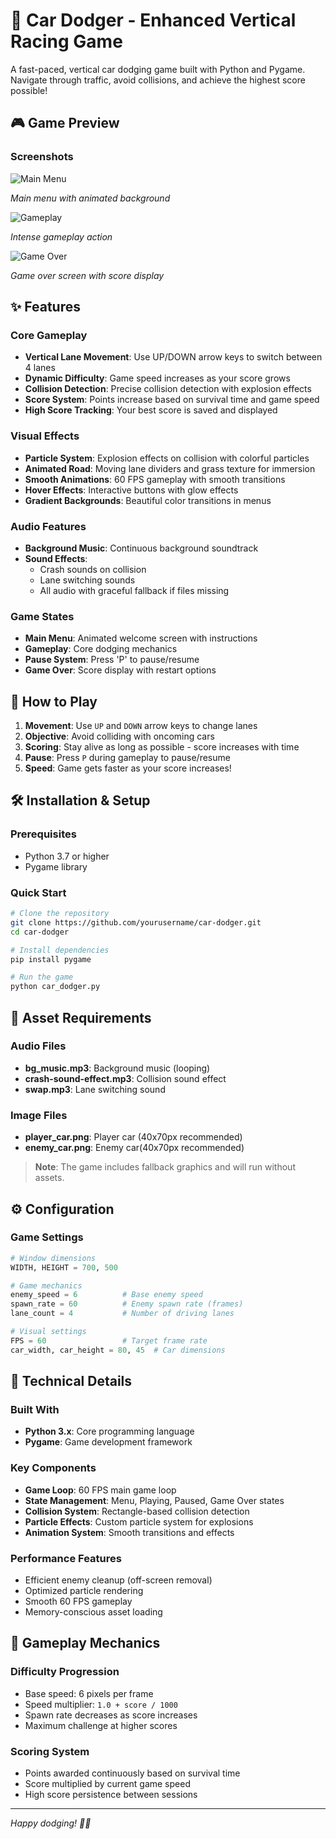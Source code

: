 # 🚗 Car Dodger - Enhanced Vertical Racing Game

A fast-paced, vertical car dodging game built with Python and Pygame. Navigate through traffic, avoid collisions, and achieve the highest score possible!

## 🎮 Game Preview

### Screenshots
![Main Menu](docs/menu.png)

*Main menu with animated background*

![Gameplay](docs/gameplay.png)

*Intense gameplay action*

![Game Over](docs/gameover.png)

*Game over screen with score display*

## ✨ Features

### Core Gameplay
- **Vertical Lane Movement**: Use UP/DOWN arrow keys to switch between 4 lanes
- **Dynamic Difficulty**: Game speed increases as your score grows
- **Collision Detection**: Precise collision detection with explosion effects
- **Score System**: Points increase based on survival time and game speed
- **High Score Tracking**: Your best score is saved and displayed

### Visual Effects
- **Particle System**: Explosion effects on collision with colorful particles
- **Animated Road**: Moving lane dividers and grass texture for immersion
- **Smooth Animations**: 60 FPS gameplay with smooth transitions
- **Hover Effects**: Interactive buttons with glow effects
- **Gradient Backgrounds**: Beautiful color transitions in menus

### Audio Features
- **Background Music**: Continuous background soundtrack
- **Sound Effects**: 
  - Crash sounds on collision
  - Lane switching sounds
  - All audio with graceful fallback if files missing

### Game States
- **Main Menu**: Animated welcome screen with instructions
- **Gameplay**: Core dodging mechanics
- **Pause System**: Press 'P' to pause/resume
- **Game Over**: Score display with restart options

## 🎯 How to Play

1. **Movement**: Use `UP` and `DOWN` arrow keys to change lanes
2. **Objective**: Avoid colliding with oncoming cars
3. **Scoring**: Stay alive as long as possible - score increases with time
4. **Pause**: Press `P` during gameplay to pause/resume
5. **Speed**: Game gets faster as your score increases!

## 🛠️ Installation & Setup

### Prerequisites
- Python 3.7 or higher
- Pygame library

### Quick Start
```bash
# Clone the repository
git clone https://github.com/yourusername/car-dodger.git
cd car-dodger

# Install dependencies
pip install pygame

# Run the game
python car_dodger.py
```


## 🎨 Asset Requirements

### Audio Files
- **bg_music.mp3**: Background music (looping)
- **crash-sound-effect.mp3**: Collision sound effect
- **swap.mp3**: Lane switching sound

### Image Files
- **player_car.png**: Player car (40x70px recommended)
- **enemy_car.png**: Enemy car(40x70px recommended)

> **Note**: The game includes fallback graphics and will run without assets.

## ⚙️ Configuration

### Game Settings
```python
# Window dimensions
WIDTH, HEIGHT = 700, 500

# Game mechanics
enemy_speed = 6          # Base enemy speed
spawn_rate = 60          # Enemy spawn rate (frames)
lane_count = 4           # Number of driving lanes

# Visual settings
FPS = 60                 # Target frame rate
car_width, car_height = 80, 45  # Car dimensions
```

## 🔧 Technical Details

### Built With
- **Python 3.x**: Core programming language
- **Pygame**: Game development framework

### Key Components
- **Game Loop**: 60 FPS main game loop
- **State Management**: Menu, Playing, Paused, Game Over states
- **Collision System**: Rectangle-based collision detection
- **Particle Effects**: Custom particle system for explosions
- **Animation System**: Smooth transitions and effects

### Performance Features
- Efficient enemy cleanup (off-screen removal)
- Optimized particle rendering
- Smooth 60 FPS gameplay
- Memory-conscious asset loading

## 🎯 Gameplay Mechanics

### Difficulty Progression
- Base speed: 6 pixels per frame
- Speed multiplier: `1.0 + score / 1000`
- Spawn rate decreases as score increases
- Maximum challenge at higher scores

### Scoring System
- Points awarded continuously based on survival time
- Score multiplied by current game speed
- High score persistence between sessions

---

*Happy dodging! 🚗💨*
